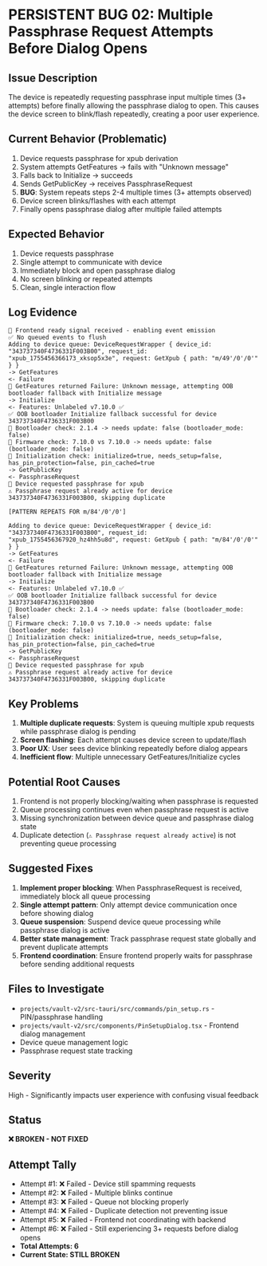 # PERSISTENT BUG 02: Multiple Passphrase Request Attempts Before Dialog Opens

## Issue Description
The device is repeatedly requesting passphrase input multiple times (3+ attempts) before finally allowing the passphrase dialog to open. This causes the device screen to blink/flash repeatedly, creating a poor user experience.

## Current Behavior (Problematic)
1. Device requests passphrase for xpub derivation
2. System attempts GetFeatures → fails with "Unknown message"
3. Falls back to Initialize → succeeds
4. Sends GetPublicKey → receives PassphraseRequest
5. **BUG**: System repeats steps 2-4 multiple times (3+ attempts observed)
6. Device screen blinks/flashes with each attempt
7. Finally opens passphrase dialog after multiple failed attempts

## Expected Behavior
1. Device requests passphrase
2. Single attempt to communicate with device
3. Immediately block and open passphrase dialog
4. No screen blinking or repeated attempts
5. Clean, single interaction flow

## Log Evidence
```
🎯 Frontend ready signal received - enabling event emission
✅ No queued events to flush
Adding to device queue: DeviceRequestWrapper { device_id: "343737340F4736331F003B00", request_id: "xpub_1755456366173_xksop5x3e", request: GetXpub { path: "m/49'/0'/0'" } }
-> GetFeatures
<- Failure
🔧 GetFeatures returned Failure: Unknown message, attempting OOB bootloader fallback with Initialize message
-> Initialize
<- Features: Unlabeled v7.10.0 ✅
✅ OOB bootloader Initialize fallback successful for device 343737340F4736331F003B00
🔧 Bootloader check: 2.1.4 -> needs update: false (bootloader_mode: false)
🔧 Firmware check: 7.10.0 vs 7.10.0 -> needs update: false (bootloader_mode: false)
🔧 Initialization check: initialized=true, needs_setup=false, has_pin_protection=false, pin_cached=true
-> GetPublicKey
<- PassphraseRequest
🔐 Device requested passphrase for xpub
⚠️ Passphrase request already active for device 343737340F4736331F003B00, skipping duplicate

[PATTERN REPEATS FOR m/84'/0'/0']

Adding to device queue: DeviceRequestWrapper { device_id: "343737340F4736331F003B00", request_id: "xpub_1755456367920_hz4hh5u8d", request: GetXpub { path: "m/84'/0'/0'" } }
-> GetFeatures
<- Failure
🔧 GetFeatures returned Failure: Unknown message, attempting OOB bootloader fallback with Initialize message
-> Initialize
<- Features: Unlabeled v7.10.0 ✅
✅ OOB bootloader Initialize fallback successful for device 343737340F4736331F003B00
🔧 Bootloader check: 2.1.4 -> needs update: false (bootloader_mode: false)
🔧 Firmware check: 7.10.0 vs 7.10.0 -> needs update: false (bootloader_mode: false)
🔧 Initialization check: initialized=true, needs_setup=false, has_pin_protection=false, pin_cached=true
-> GetPublicKey
<- PassphraseRequest
🔐 Device requested passphrase for xpub
⚠️ Passphrase request already active for device 343737340F4736331F003B00, skipping duplicate
```

## Key Problems
1. **Multiple duplicate requests**: System is queuing multiple xpub requests while passphrase dialog is pending
2. **Screen flashing**: Each attempt causes device screen to update/flash
3. **Poor UX**: User sees device blinking repeatedly before dialog appears
4. **Inefficient flow**: Multiple unnecessary GetFeatures/Initialize cycles

## Potential Root Causes
1. Frontend is not properly blocking/waiting when passphrase is requested
2. Queue processing continues even when passphrase request is active
3. Missing synchronization between device queue and passphrase dialog state
4. Duplicate detection (`⚠️ Passphrase request already active`) is not preventing queue processing

## Suggested Fixes
1. **Implement proper blocking**: When PassphraseRequest is received, immediately block all queue processing
2. **Single attempt pattern**: Only attempt device communication once before showing dialog
3. **Queue suspension**: Suspend device queue processing while passphrase dialog is active
4. **Better state management**: Track passphrase request state globally and prevent duplicate attempts
5. **Frontend coordination**: Ensure frontend properly waits for passphrase before sending additional requests

## Files to Investigate
- `projects/vault-v2/src-tauri/src/commands/pin_setup.rs` - PIN/passphrase handling
- `projects/vault-v2/src/components/PinSetupDialog.tsx` - Frontend dialog management
- Device queue management logic
- Passphrase request state tracking

## Severity
High - Significantly impacts user experience with confusing visual feedback

## Status
**❌ BROKEN - NOT FIXED**

## Attempt Tally
- Attempt #1: ❌ Failed - Device still spamming requests
- Attempt #2: ❌ Failed - Multiple blinks continue
- Attempt #3: ❌ Failed - Queue not blocking properly
- Attempt #4: ❌ Failed - Duplicate detection not preventing issue
- Attempt #5: ❌ Failed - Frontend not coordinating with backend
- Attempt #6: ❌ Failed - Still experiencing 3+ requests before dialog opens
- **Total Attempts: 6**
- **Current State: STILL BROKEN**